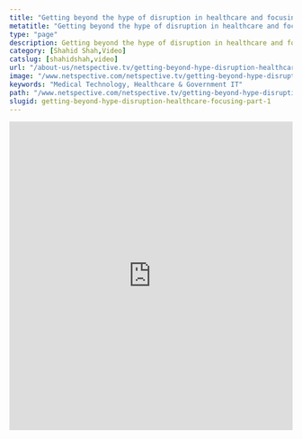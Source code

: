 ```yaml
---
title: "Getting beyond the hype of disruption in healthcare and focusing- Part 1"
metatitle: "Getting beyond the hype of disruption in healthcare and focusing - Part 1 - Netspective"
type: "page"
description: Getting beyond the hype of disruption in healthcare and focusing- Part 1"
category: [Shahid Shah,Video]
catslug: [shahidshah,video]
url: "/about-us/netspective.tv/getting-beyond-hype-disruption-healthcare-focusing-part-1/"
image: "/www.netspective.com/netspective.tv/getting-beyond-hype-disruption.jpg"
keywords: "Medical Technology, Healthcare & Government IT"
path: "/www.netspective.com/netspective.tv/getting-beyond-hype-disruption.jpg"
slugid: getting-beyond-hype-disruption-healthcare-focusing-part-1
---
```

<iframe width="100%" height="550" src="https://www.youtube.com/embed/vya09pblDno" frameborder="0" allowfullscreen></iframe>

